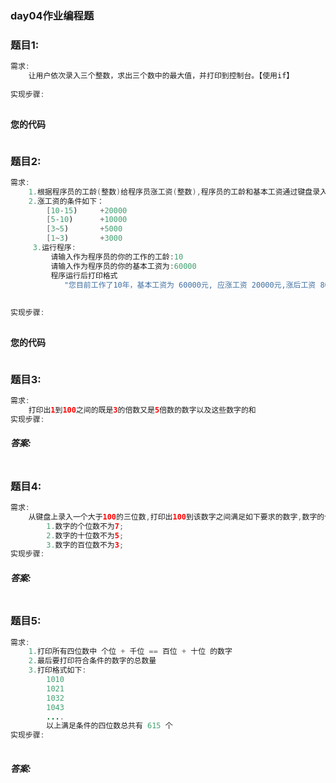 ### day04作业编程题

### 题目1:

```java
需求:
	让用户依次录入三个整数，求出三个数中的最大值，并打印到控制台。【使用if】
	
实现步骤:
	
```

**您的代码**

```java

```



### 题目2:

```java
需求:
    1.根据程序员的工龄(整数)给程序员涨工资(整数),程序员的工龄和基本工资通过键盘录入
    2.涨工资的条件如下：
        [10-15)     +20000
        [5-10)      +10000
        [3~5)       +5000
        [1~3)       +3000        
     3.运行程序:
         请输入作为程序员的你的工作的工龄:10
         请输入作为程序员的你的基本工资为:60000
         程序运行后打印格式
         	"您目前工作了10年，基本工资为 60000元, 应涨工资 20000元,涨后工资 80000元"
     
         
实现步骤:
	
```

**您的代码**

```java

```



### 题目3:

```java
需求:
	打印出1到100之间的既是3的倍数又是5倍数的数字以及这些数字的和
实现步骤:	
```

##### 答案:

```java

```



### 题目4:

```java
需求:
	从键盘上录入一个大于100的三位数,打印出100到该数字之间满足如下要求的数字,数字的个数,以及数字的和:
		1.数字的个位数不为7;
		2.数字的十位数不为5;
		3.数字的百位数不为3;
实现步骤:

```

##### 答案:

```java

```



### 题目5:

```java
需求:      
	1.打印所有四位数中 个位 + 千位 == 百位 + 十位 的数字
    2.最后要打印符合条件的数字的总数量
   	3.打印格式如下:
		1010
        1021 
        1032
        1043 
        ....
        以上满足条件的四位数总共有 615 个
实现步骤:
	     
```

##### 答案:

```java

```



